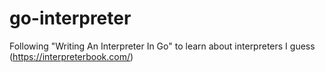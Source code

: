 # go-interpreter
Following "Writing An Interpreter In Go" to learn about interpreters I guess (https://interpreterbook.com/)
